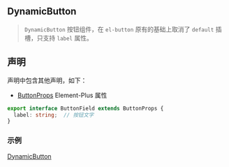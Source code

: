 ## DynamicButton

> `DynamicButton` 按钮组件，在 `el-button` 原有的基础上取消了 `default` 插槽，只支持 `label` 属性。

## 声明

声明中包含其他声明，如下：

- [ButtonProps](https://element-plus.org/zh-CN/component/button.html#button-api) Element-Plus 属性

```typescript
export interface ButtonField extends ButtonProps {
  label: string;  // 按钮文字
}
```

### 示例

[DynamicButton](../example/src/DynamicButton.vue)
